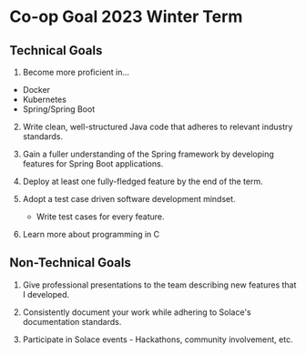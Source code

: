 # Co-op Goal 2023 Winter Term 

## Technical Goals 
1. Become more proficient in...
- Docker 
- Kubernetes 
- Spring/Spring Boot
	
2. Write clean, well-structured Java code that adheres to relevant industry standards. 

3. Gain a fuller understanding of the Spring framework by developing features for Spring Boot applications. 

4. Deploy at least one fully-fledged feature by the end of the term. 

5. Adopt a test case driven software development mindset.
	- Write test cases for every feature. 

6. Learn more about programming in C

## Non-Technical Goals 
1. Give professional presentations to the team describing new features that I developed. 

2. Consistently document your work while adhering to Solace's documentation standards. 

3. Participate in Solace events 
        - Hackathons, community involvement, etc. 
